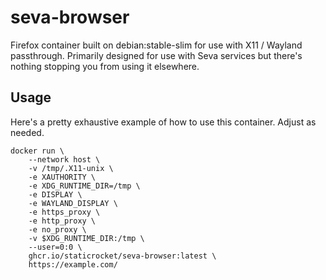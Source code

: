 # seva-browser

Firefox container built on debian:stable-slim for use with X11 / Wayland passthrough. Primarily designed
for use with Seva services but there's nothing stopping you from using it
elsewhere.

## Usage

Here's a pretty exhaustive example of how to use this container. Adjust as needed.

```
docker run \
	--network host \
	-v /tmp/.X11-unix \
	-e XAUTHORITY \
	-e XDG_RUNTIME_DIR=/tmp \
	-e DISPLAY \
	-e WAYLAND_DISPLAY \
	-e https_proxy \
	-e http_proxy \
	-e no_proxy \
	-v $XDG_RUNTIME_DIR:/tmp \
	--user=0:0 \
	ghcr.io/staticrocket/seva-browser:latest \
	https://example.com/
```
